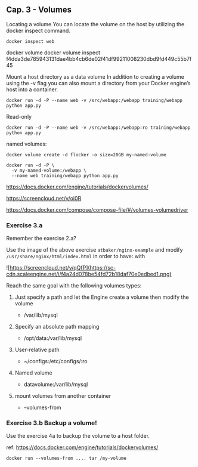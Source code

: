Cap. 3 - Volumes
----------------

Locating a volume
You can locate the volume on the host by utilizing the docker inspect command.

    docker inspect web

   docker volume
   docker volume inspect f4dda3de785943131dae4bb4cb6de02f41df99211008230dbd9fd449c55b7f45

Mount a host directory as a data volume
In addition to creating a volume using the -v flag you can also mount a directory from your Docker engine’s host into a container.

    docker run -d -P --name web -v /src/webapp:/webapp training/webapp python app.py

Read-only

    docker run -d -P --name web -v /src/webapp:/webapp:ro training/webapp python app.py

named volumes:

    docker volume create -d flocker -o size=20GB my-named-volume

    docker run -d -P \
      -v my-named-volume:/webapp \
      --name web training/webapp python app.py

https://docs.docker.com/engine/tutorials/dockervolumes/

https://screencloud.net/v/oi0R

https://docs.docker.com/compose/compose-file/#/volumes-volumedriver


### Exercise 3.a

Remember the exercise 2.a?

Use the image of the above exercise `atbaker/nginx-example`
and modify `/usr/share/nginx/html/index.html` in order to have:
with  

![https://screencloud.net/v/qQfP](https://sc-cdn.scaleengine.net/i/f4a24d078be54fd72b18daf70e0edbed1.png)

Reach the same goal with the following volumes types:

  1. Just specify a path and let the Engine create a volume
     then modify the volume
     - /var/lib/mysql

  2. Specify an absolute path mapping
     - /opt/data:/var/lib/mysql

  3. User-relative path
     - ~/configs:/etc/configs/:ro

  4. Named volume
     - datavolume:/var/lib/mysql

  5. mount volumes from another container
     -  –volumes-from

### Exercise 3.b Backup a volume!

Use the exercise 4a to backup the volume to a host folder.

ref:
https://docs.docker.com/engine/tutorials/dockervolumes/

    docker run --volumes-from .... tar /my-volume
